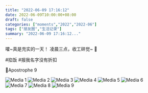 ```yaml
---
title: "2022-06-09 17:16:12"
date: 2022-06-09T10:00:00+08:00
draft: false
categories: ["moments","2022","2022-06"]
tags: ["朋友圈","生活记录"]
summary: "2022-06-09 17:16:12..."
---
```


嚯~真是充实的一天！
凌晨三点，收工碎觉~ 🤪

#掐饭
#报我名字没有折扣

​📍Apostrophe 9

![Media 1](/Moments/photos/2022-06-09/202206091716120.jpg)
![Media 2](/Moments/photos/2022-06-09/202206091716121.jpg)
![Media 3](/Moments/photos/2022-06-09/202206091716122.jpg)
![Media 4](/Moments/photos/2022-06-09/202206091716123.jpg)
![Media 5](/Moments/photos/2022-06-09/202206091716124.jpg)
![Media 6](/Moments/photos/2022-06-09/202206091716125.jpg)
![Media 7](/Moments/photos/2022-06-09/202206091716126.jpg)
![Media 8](/Moments/photos/2022-06-09/202206091716127.jpg)
![Media 9](/Moments/photos/2022-06-09/202206091716128.jpg)

